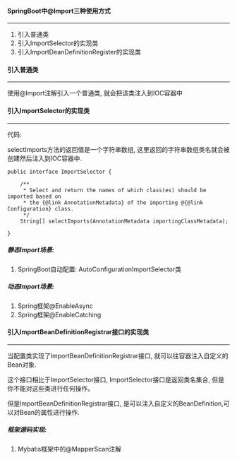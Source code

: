 #### SpringBoot中@Import三种使用方式

---

1. 引入普通类
2. 引入ImportSelector的实现类
3. 引入ImportDeanDefinitionRegister的实现类



#### 引入普通类

---

使用@Import注解引入一个普通类, 就会把该类注入到IOC容器中



#### 引入ImportSelector的实现类

---

代码:

selectImports方法的返回值是一个字符串数组, 这里返回的字符串数组类名就会被创建然后注入到IOC容器中.

```
public interface ImportSelector {

	/**
	 * Select and return the names of which class(es) should be imported based on
	 * the {@link AnnotationMetadata} of the importing @{@link Configuration} class.
	 */
	String[] selectImports(AnnotationMetadata importingClassMetadata);

}
```

##### 静态Import场景:

1. SpringBoot自动配置: AutoConfigurationImportSelector类

##### 动态Import场景:

1. Spring框架@EnableAsync
2. Spring框架@EnableCatching



#### 引入ImportBeanDefinitionRegistrar接口的实现类

---

当配置类实现了ImportBeanDefinitionRegistrar接口, 就可以往容器注入自定义的Bean对象.

这个接口相比于ImportSelector接口, ImportSelector接口是返回类名集合, 但是你不能对这些类进行任何操作。

但是ImportBeanDefinitionRegistrar接口, 是可以注入自定义的BeanDefinition,可以对Bean的属性进行操作.

##### 框架源码实现:

1.  Mybatis框架中的@MapperScan注解

























































